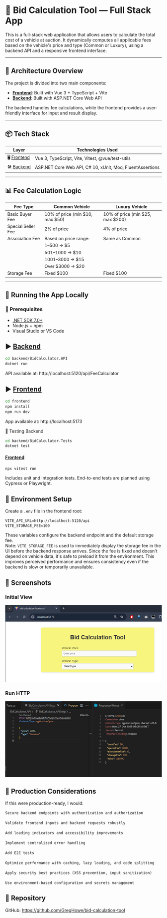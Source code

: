 # 🚗 Bid Calculation Tool — Full Stack App

This is a full-stack web application that allows users to calculate the total cost of a vehicle at auction. It dynamically computes all applicable fees based on the vehicle's price and type (Common or Luxury), using a backend API and a responsive frontend interface.

---

## 🧱 Architecture Overview

The project is divided into two main components:

- **[Frontend](./frontend/README.md)**: Built with Vue 3 + TypeScript + Vite  
- **[Backend](./backend/README.md)**: Built with ASP.NET Core Web API

The backend handles fee calculations, while the frontend provides a user-friendly interface for input and result display.

---

## 📦 Tech Stack

| Layer     | Technologies Used                                      |
|-----------|--------------------------------------------------------|
| 🖥️ [Frontend](./frontend/README.md)    | Vue 3, TypeScript, Vite, Vitest, @vue/test-utils       |
| 🛠️ [Backend](./backend/README.md)   | ASP.NET Core Web API, C# 10, xUnit, Moq, FluentAssertions |

---

## 📊 Fee Calculation Logic

| Fee Type           | Common Vehicle                     | Luxury Vehicle                     |
|--------------------|-------------------------------------|-------------------------------------|
| Basic Buyer Fee    | 10% of price (min $10, max $50)     | 10% of price (min $25, max $200)    |
| Special Seller Fee | 2% of price                         | 4% of price                         |
| Association Fee    | Based on price range:               | Same as Common                      |
|                    | $1–$500 → $5                        |                                     |
|                    | $501–$1000 → $10                    |                                     |
|                    | $1001–$3000 → $15                   |                                     |
|                    | Over $3000 → $20                    |                                     |
| Storage Fee        | Fixed $100                          | Fixed $100                          |

---

## 🚀 Running the App Locally

### 🔧 Prerequisites

- [.NET SDK 7.0+](https://dotnet.microsoft.com/download)
- Node.js + npm
- Visual Studio or VS Code

## ▶️ [Backend](./backend/README.md)

```bash
cd backend/BidCalculator.API
dotnet run
```

API available at: http://localhost:5120/api/FeeCalculator

## ▶️ [Frontend](./frontend/README.md)

```bash
cd frontend
npm install
npm run dev
```

App available at: 
http://localhost:5173

🧪 Testing Backend
```bash
cd backend/BidCalculator.Tests
dotnet test
```

#### [Frontend](./frontend/README.md)
```bash
npx vitest run
```

Includes unit and integration tests. End-to-end tests are planned using Cypress or Playwright.

## 📁 Environment Setup

Create a `.env` file in the frontend root:

```env
VITE_API_URL=http://localhost:5120/api
VITE_STORAGE_FEE=100
```
These variables configure the backend endpoint and the default storage fee.  
Note: `VITE_STORAGE_FEE` is used to immediately display the storage fee in the UI before the backend response arrives. Since the fee is fixed and doesn't depend on vehicle data, it's safe to preload it from the environment. This improves perceived performance and ensures consistency even if the backend is slow or temporarily unavailable.


## 📸 Screenshots

### Initial View
![Initial View](./screenshots/frontEndInitPage.png)

### Run HTTP
![HttpTesting](./screenshots/backendRunHTTP.png)

## 📌 Production Considerations

If this were production-ready, I would:

    Secure backend endpoints with authentication and authorization

    Validate frontend inputs and backend requests robustly

    Add loading indicators and accessibility improvements

    Implement centralized error handling

    Add E2E tests

    Optimize performance with caching, lazy loading, and code splitting

    Apply security best practices (XSS prevention, input sanitization)

    Use environment-based configuration and secrets management

## 📂 Repository

GitHub:
https://github.com/GregHowe/bid-calculation-tool


